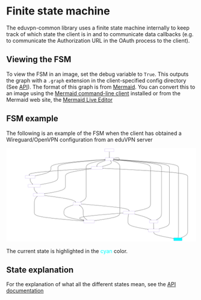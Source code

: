 # Finite state machine

The eduvpn-common library uses a finite state machine internally to keep track of which state the client is in and to communicate data callbacks (e.g. to communicate the Authorization URL in the OAuth process to the client).

## Viewing the FSM
To view the FSM in an image, set the debug variable to `True`. This
outputs the graph with a `.graph` extension in the client-specified
config directory (See [API](../../api/index.html)). The format of this
graph is from [Mermaid](https://mermaid-js.github.io/mermaid/#/). You
can convert this to an image using the [Mermaid command-line client](https://github.com/mermaid-js/mermaid-cli) installed or from the Mermaid web site, the [Mermaid Live Editor](https://mermaid.live)

## FSM example
The following is an example of the FSM when the client has obtained a Wireguard/OpenVPN configuration from an eduVPN server

![](./fsm_example.svg)

The current state is highlighted in the <span style="color:cyan">cyan</span> color.

## State explanation

For the explanation of what all the different states mean, see the [API documentation](/api/overview/index.md#states)

